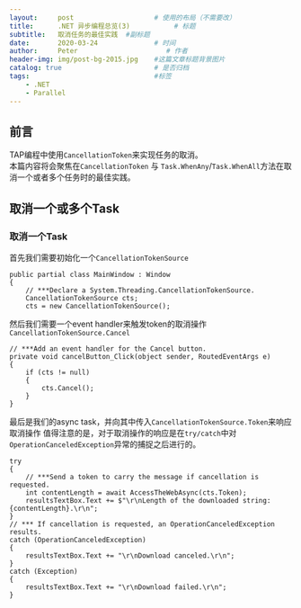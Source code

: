 ```yaml
---
layout:     post                    # 使用的布局（不需要改）
title:      .NET 异步编程总览(3)           # 标题 
subtitle:   取消任务的最佳实践  #副标题
date:       2020-03-24              # 时间
author:     Peter                      # 作者
header-img: img/post-bg-2015.jpg    #这篇文章标题背景图片
catalog: true                       # 是否归档
tags:                               #标签
    - .NET
    - Parallel
---
```


## 前言

TAP编程中使用`CancellationToken`来实现任务的取消。  
本篇内容将会聚焦在`CancellationToken` 与 `Task.WhenAny`/`Task.WhenAll`方法在取消一个或者多个任务时的最佳实践。  

## 取消一个或多个Task

### 取消一个Task

首先我们需要初始化一个`CancellationTokenSource`
```
public partial class MainWindow : Window
{
    // ***Declare a System.Threading.CancellationTokenSource.
    CancellationTokenSource cts;
    cts = new CancellationTokenSource();

```
然后我们需要一个event handler来触发token的取消操作`CancellationTokenSource.Cancel`
```
// ***Add an event handler for the Cancel button.
private void cancelButton_Click(object sender, RoutedEventArgs e)
{
    if (cts != null)
    {
        cts.Cancel();
    }
}
```
最后是我们的async task，并向其中传入`CancellationTokenSource.Token`来响应取消操作
值得注意的是，对于取消操作的响应是在`try/catch`中对`OperationCanceledException`异常的捕捉之后进行的。
```
try
{
    // ***Send a token to carry the message if cancellation is requested.
    int contentLength = await AccessTheWebAsync(cts.Token);
    resultsTextBox.Text += $"\r\nLength of the downloaded string: {contentLength}.\r\n";
}
// *** If cancellation is requested, an OperationCanceledException results.
catch (OperationCanceledException)
{
    resultsTextBox.Text += "\r\nDownload canceled.\r\n";
}
catch (Exception)
{
    resultsTextBox.Text += "\r\nDownload failed.\r\n";
}
```
